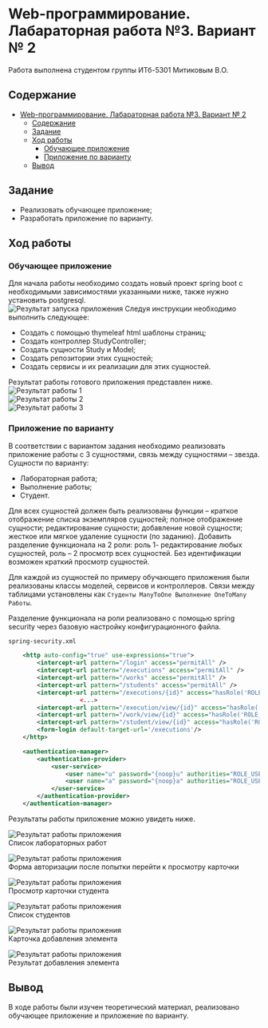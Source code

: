# Web-программирование. Лабараторная работа №3. Вариант № 2

Работа выполнена студентом группы ИТб-5301 Митиковым В.О.

## Содержание
- [Web-программирование. Лабараторная работа №3. Вариант № 2](#web-программирование-лабараторная-работа-3-вариант--2)
	- [Содержание](#содержание)
	- [Задание](#задание)
	- [Ход работы](#ход-работы)
		- [Обучающее приложение](#обучающее-приложение)
		- [Приложение по варианту](#приложение-по-варианту)
	- [Вывод](#вывод)

## Задание
- Реализовать обучающее приложение;
- Разработать приложение по варианту.   
## Ход работы  

### Обучающее приложение  
    
Для начала работы необходимо создать новый проект spring boot с необходимыми зависимостями указанными ниже, также нужно установить postgresql.  
![Результат запуска приложения](./pics/wp-3-1/1.png) 
Следуя инструкции необходимо выполнить следующее: 
- Создать с помощью thymeleaf html шаблоны страниц;
- Создать контроллер StudyController;
- Создать сущности Study и Model;
- Создать репозитории этих сущностей;
- Создать сервисы и их реализации для этих сущностей.

Результат работы готового приложения представлен ниже.
![Результат работы 1](./pics/wp-3-1/2.png)  
![Результат работы 2](./pics/wp-3-1/3.png)  
![Результат работы 3](./pics/wp-3-1/4.png)  

### Приложение по варианту
В соответствии с вариантом задания необходимо реализовать приложение работы с 3 сущностями, связь между сущностями – звезда. Сущности по варианту:  
- Лабораторная работа;
- Выполнение работы;
- Студент.  
  
Для всех сущностей должен быть реализованы функции – краткое отображение списка экземпляров сущностей; полное отображение сущности; редактирование сущности; добавление новой сущности; жесткое или мягкое удаление сущности (по заданию).
Добавить разделение функционала на 2 роли: роль 1- редактирование любых сущностей, роль – 2 просмотр всех сущностей. Без идентификации возможен краткий просмотр сущностей.


Для каждой из сущностей по примеру обучающего приложения были реализованы классы моделей, сервисов и
контроллеров. Связи между таблицами установлены как `Студенты ManyToOne Выполнение OneToMany
Работы`.

Разделение функционала на роли реализовано с помощью spring security через базовую настройку
конфигурационного файла.
```xml
spring-security.xml

    <http auto-config="true" use-expressions="true">
        <intercept-url pattern="/login" access="permitAll" />
        <intercept-url pattern="/executions" access="permitAll" />
        <intercept-url pattern="/works" access="permitAll" />
        <intercept-url pattern="/students" access="permitAll" />
        <intercept-url pattern="/executions/{id}" access="hasRole('ROLE_ADMIN')" />
					<...>
        <intercept-url pattern="/execution/view/{id}" access="hasRole('ROLE_USER')" />
        <intercept-url pattern="/work/view/{id}" access="hasRole('ROLE_USER')" />
        <intercept-url pattern="/student/view/{id}" access="hasRole('ROLE_USER')" />
        <form-login default-target-url='/executions'/>
    </http>

    <authentication-manager>
        <authentication-provider>
            <user-service>
                <user name="u" password="{noop}u" authorities="ROLE_USER" />
                <user name="a" password="{noop}a" authorities="ROLE_USER, ROLE_ADMIN" />
            </user-service>
        </authentication-provider>
    </authentication-manager>
```

Результаты работы приложение можно увидеть ниже.

![Результат работы приложения](./pics/wp-3-1/371.png)  
Список лабораторных работ  

![Результат работы приложения](./pics/wp-3-1/374.png)  
Форма авторизации после попытки перейти к просмотру карточки  

![Результат работы приложения](./pics/wp-3-1/375.png)  
Просмотр карточки студента  

![Результат работы приложения](./pics/wp-3-1/376.png)  
Список студентов  

![Результат работы приложения](./pics/wp-3-1/377.png)  
Карточка добавления элемента  

![Результат работы приложения](./pics/wp-3-1/378.png)  
Результат добавления элемента  

## Вывод
В ходе работы были изучен теоретический материал, реализовано обучающее приложение и приложение по варианту.